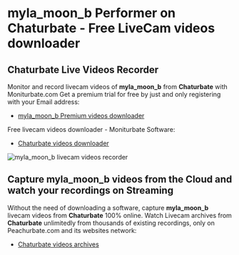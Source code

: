 # myla_moon_b Performer on Chaturbate - Free LiveCam videos downloader

## Chaturbate Live Videos Recorder

Monitor and record livecam videos of **myla_moon_b** from **Chaturbate** with Moniturbate.com
Get a premium trial for free by just and only registering with your Email address:
* [myla_moon_b Premium videos downloader](https://moniturbate.com/request-demo-licence-key.html)

Free livecam videos downloader - Moniturbate Software:
* [Chaturbate videos downloader](https://moniturbate.com/moniturbate-download-software.html)

![myla_moon_b livecam videos recorder](https://peachurnet.com/templates/moniturbate-software.png)


## Capture myla_moon_b videos from the Cloud and watch your recordings on Streaming

Without the need of downloading a software, capture **myla_moon_b** livecam videos from **Chaturbate** 100% online.
Watch Livecam archives from **Chaturbate** unlimitedly from thousands of existing recordings, only on Peachurbate.com and its websites network:
* [Chaturbate videos archives](https://peachurnet.com/)